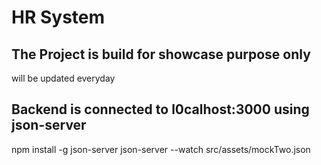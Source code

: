 # HR System

## The Project is build for showcase purpose only

will be updated everyday

## Backend is connected to l0calhost:3000 using json-server

npm install -g json-server
json-server --watch src/assets/mockTwo.json
